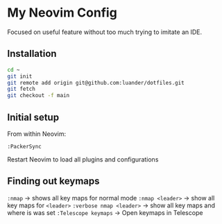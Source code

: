 # My Neovim Config

Focused on useful feature without too much trying to imitate an IDE.

## Installation

```bash
cd ~
git init
git remote add origin git@github.com:luander/dotfiles.git
git fetch
git checkout -f main
```

## Initial setup
From within Neovim:
```
:PackerSync
```
Restart Neovim to load all plugins and configurations

## Finding out keymaps
`:nmap` -> shows all key maps for normal mode
`:nmap <leader>` -> show all key maps for `<leader>`
`:verbose nmap <leader>` -> show all key maps and where is was set
`:Telescope keymaps` -> Open keymaps in Telescope
